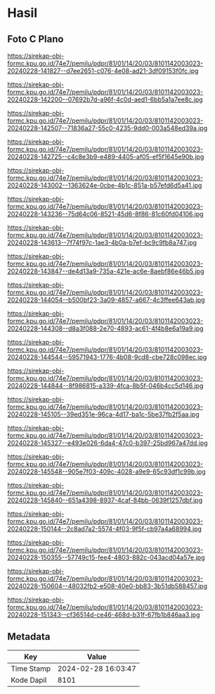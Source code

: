 # Hasil

## Foto C Plano

https://sirekap-obj-formc.kpu.go.id/74e7/pemilu/pdpr/81/01/14/20/03/8101142003023-20240228-141827--d7ee2651-c076-4e08-ad21-3df09153f0fc.jpg

https://sirekap-obj-formc.kpu.go.id/74e7/pemilu/pdpr/81/01/14/20/03/8101142003023-20240228-142200--07692b7d-a96f-4c0d-aed1-6bb5a1a7ee8c.jpg

https://sirekap-obj-formc.kpu.go.id/74e7/pemilu/pdpr/81/01/14/20/03/8101142003023-20240228-142507--71836a27-55c0-4235-9dd0-003a548ed39a.jpg

https://sirekap-obj-formc.kpu.go.id/74e7/pemilu/pdpr/81/01/14/20/03/8101142003023-20240228-142725--c4c8e3b9-e489-4405-af05-ef5f1645e90b.jpg

https://sirekap-obj-formc.kpu.go.id/74e7/pemilu/pdpr/81/01/14/20/03/8101142003023-20240228-143002--1363624e-0cbe-4b1c-851a-b57efd6d5a41.jpg

https://sirekap-obj-formc.kpu.go.id/74e7/pemilu/pdpr/81/01/14/20/03/8101142003023-20240228-143236--75d64c06-8521-45d6-8f86-81c60fd04106.jpg

https://sirekap-obj-formc.kpu.go.id/74e7/pemilu/pdpr/81/01/14/20/03/8101142003023-20240228-143613--7f74f97c-1ae3-4b0a-b7ef-bc9c9fb8a747.jpg

https://sirekap-obj-formc.kpu.go.id/74e7/pemilu/pdpr/81/01/14/20/03/8101142003023-20240228-143847--de4d13a9-735a-421e-ac6e-8aebf86e46b5.jpg

https://sirekap-obj-formc.kpu.go.id/74e7/pemilu/pdpr/81/01/14/20/03/8101142003023-20240228-144054--b500bf23-3a09-4857-a667-4c3ffee643ab.jpg

https://sirekap-obj-formc.kpu.go.id/74e7/pemilu/pdpr/81/01/14/20/03/8101142003023-20240228-144308--d8a3f088-2e70-4893-ac61-4f4b8e6a19a9.jpg

https://sirekap-obj-formc.kpu.go.id/74e7/pemilu/pdpr/81/01/14/20/03/8101142003023-20240228-144544--59571943-1776-4b08-9cd8-cbe728c098ec.jpg

https://sirekap-obj-formc.kpu.go.id/74e7/pemilu/pdpr/81/01/14/20/03/8101142003023-20240228-144844--8f986815-a339-4fca-8b5f-046b4cc5d146.jpg

https://sirekap-obj-formc.kpu.go.id/74e7/pemilu/pdpr/81/01/14/20/03/8101142003023-20240228-145105--39ed351e-96ca-4d17-ba1c-5be37fb2f5aa.jpg

https://sirekap-obj-formc.kpu.go.id/74e7/pemilu/pdpr/81/01/14/20/03/8101142003023-20240228-145327--e493e026-6da4-47c0-b397-25bd967a47dd.jpg

https://sirekap-obj-formc.kpu.go.id/74e7/pemilu/pdpr/81/01/14/20/03/8101142003023-20240228-145548--905e7f03-409c-4028-a9e9-65c93df1c99b.jpg

https://sirekap-obj-formc.kpu.go.id/74e7/pemilu/pdpr/81/01/14/20/03/8101142003023-20240228-145840--651a4398-8937-4caf-84bb-0639f1257dbf.jpg

https://sirekap-obj-formc.kpu.go.id/74e7/pemilu/pdpr/81/01/14/20/03/8101142003023-20240228-150144--2c8ad7a2-5574-4f03-9f5f-cb97a4a68994.jpg

https://sirekap-obj-formc.kpu.go.id/74e7/pemilu/pdpr/81/01/14/20/03/8101142003023-20240228-150355--57749c15-fee4-4803-882c-043acd04a57e.jpg

https://sirekap-obj-formc.kpu.go.id/74e7/pemilu/pdpr/81/01/14/20/03/8101142003023-20240228-150604--48032fb2-e508-40e0-bb83-3b51db588457.jpg

https://sirekap-obj-formc.kpu.go.id/74e7/pemilu/pdpr/81/01/14/20/03/8101142003023-20240228-151343--cf36514d-ce46-468d-b31f-67fb1b846aa3.jpg


## Metadata

| Key        | Value               |
| ---------- | ------------------- |
| Time Stamp | 2024-02-28 16:03:47 |
| Kode Dapil | 8101                |



